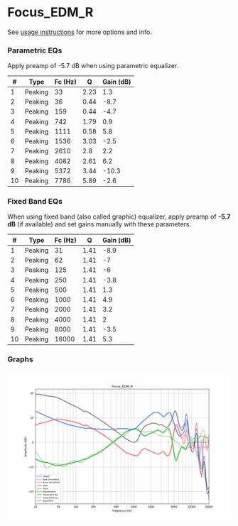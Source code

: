 # Focus_EDM_R
See [usage instructions](https://github.com/jaakkopasanen/AutoEq#usage) for more options and info.

### Parametric EQs
Apply preamp of -5.7 dB when using parametric equalizer.

|   # | Type    |   Fc (Hz) |    Q |   Gain (dB) |
|-----|---------|-----------|------|-------------|
|   1 | Peaking |        33 | 2.23 |         1.3 |
|   2 | Peaking |        36 | 0.44 |        -8.7 |
|   3 | Peaking |       159 | 0.44 |        -4.7 |
|   4 | Peaking |       742 | 1.79 |         0.9 |
|   5 | Peaking |      1111 | 0.58 |         5.8 |
|   6 | Peaking |      1536 | 3.03 |        -2.5 |
|   7 | Peaking |      2610 | 2.8  |         2.2 |
|   8 | Peaking |      4082 | 2.61 |         6.2 |
|   9 | Peaking |      5372 | 3.44 |       -10.3 |
|  10 | Peaking |      7786 | 5.89 |        -2.6 |

### Fixed Band EQs
When using fixed band (also called graphic) equalizer, apply preamp of **-5.7 dB** (if available) and set gains manually with these parameters.

|   # | Type    |   Fc (Hz) |    Q |   Gain (dB) |
|-----|---------|-----------|------|-------------|
|   1 | Peaking |        31 | 1.41 |        -8.9 |
|   2 | Peaking |        62 | 1.41 |        -7   |
|   3 | Peaking |       125 | 1.41 |        -6   |
|   4 | Peaking |       250 | 1.41 |        -3.8 |
|   5 | Peaking |       500 | 1.41 |         1.3 |
|   6 | Peaking |      1000 | 1.41 |         4.9 |
|   7 | Peaking |      2000 | 1.41 |         3.2 |
|   8 | Peaking |      4000 | 1.41 |         2   |
|   9 | Peaking |      8000 | 1.41 |        -3.5 |
|  10 | Peaking |     16000 | 1.41 |         5.3 |

### Graphs
![](./Focus_EDM_R.png)
